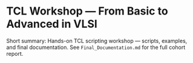 # TCL Workshop — From Basic to Advanced in VLSI
Short summary: Hands-on TCL scripting workshop — scripts, examples, and final documentation.
See `Final_Documentation.md` for the full cohort report.
